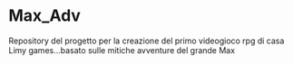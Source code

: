 # Max_Adv
Repository del progetto per la creazione del primo videogioco rpg di casa Limy games...basato sulle mitiche avventure del grande Max

